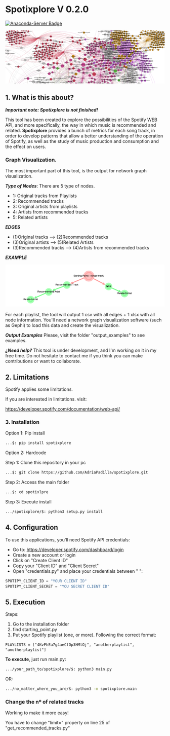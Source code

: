 # Spotixplore V 0.2.0
[![Anaconda-Server Badge](https://img.shields.io/pypi/v/spotixplore.svg)](https://pypi.org/project/spotixplore/)

![Spotixplore graph image](https://raw.githubusercontent.com/AdriaPadilla/spotixplore/master/img/img1.png
)

## 1. What is this about?
***Important note: Spotixplore is not finished!***

This tool has been created to explore the possibilities of the Spotify WEB API, and more specifically, the way in which music is recommended and related. **Spotixplore** provides a bunch of metrics for each song track, in order to develop patterns that allow a better understanding of the operation of Spotify, as well as the study of music production and consumption and the effect on users.

### Graph Visualization.
The most important part of this tool, is the output for network graph visualization.

***Type of Nodes***: There are 5 type of nodes.

- 1: Original tracks from Playlists
- 2: Recommended tracks
- 3: Original artists from playlists
- 4: Artists from recommended tracks
- 5: Related artists

***EDGES***

- (1)Original tracks --> (2)Recommended tracks
- (3)Original artists --> (5)Related Artists
- (3)Recommended tracks --> (4)Artists from recommended tracks

***EXAMPLE***

![Spotixplore graph image](https://raw.githubusercontent.com/AdriaPadilla/spotixplore/master/img/simple_graph_2.png
)


For each playlist, the tool will output 1 csv with all edges + 1 xlsx with all node information. You'll need a network graph visualization software (such as Gephi) to load this data and create the visualization. 

***Output Examples***
Please, visit the folder "output_examples" to see examples. 

***¿Need help?***
This tool is under development, and I'm working on it in my free time. Do not hesitate to contact me if you think you can make contributions or want to collaborate.


## 2. Limitations
Spotify applies some limitations.

If you are interested in limitations. visit:

https://developer.spotify.com/documentation/web-api/

### 3. Installation
Option 1: Pip install

```bash
...$: pip install spotixplore
```

Option 2: Hardcode

Step 1: Clone this repository in your pc

```bash
...$: git clone https://github.com/AdriaPadilla/spotixplore.git
```

Step 2: Access the main folder
```bash
...$: cd spotixlpre
```

Step 3: Execute install
```bash
.../spotixplore/$: python3 setup.py install
```

## 4. Configuration

To use this applications, you'll need Spotify API credentials:

+ Go to: https://developer.spotify.com/dashboard/login
+ Create a new account or login
+ Click on "Create Client ID"
+ Copy your "Client ID" and "Client Secret"
+ Open "credentials.py" and place your credentials between " ":
```python
SPOTIPY_CLIENT_ID = "YOUR CLIENT ID"
SPOTIPY_CLIENT_SECRET = "YOU SECRET CLIENT ID"
```

## 5. Execution
Steps:

1. Go to the installation folder
2. find starting_point.py
3. Put your Spotify playlist (one, or more). Following the correct format:
```python3
PLAYLISTS = ["4KvPhEa7g4aeCfOp3HMtOj", "anotherplaylist", "anotherplaylist"]
```

**To execute**, just run main.py:
```bash
.../your_path_to/spotixplore/$: python3 main.py
```
OR:
```bash
.../no_matter_where_you_are/$: python3 -m spotixplore.main
```

### Change the nº of related tracks

Working to make it more easy!

You have to change "limit=" property on line 25 of "get_recommended_tracks.py"
